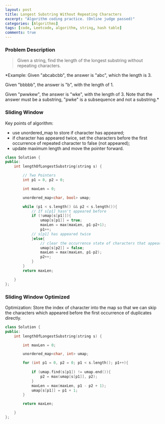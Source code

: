 ```yaml
---
layout: post
title: Longest Substring Without Repeating Characters
excerpt: "Algorithm coding practice. (Online judge passed)"
categories: [Algorithms]
tags: [code, Leetcode, algorithm, string, hash table]
comments: true
---
```


### Problem Description
> Given a string, find the length of the longest substring without repeating characters.

*Example:
Given "abcabcbb", the answer is "abc", which the length is 3.

Given "bbbbb", the answer is "b", with the length of 1.

Given "pwwkew", the answer is "wke", with the length of 3. Note that the answer must be a substring, "pwke" is a subsequence and not a substring.*


### Sliding Window

Key points of algorithm:  
- use unordered_map to store if character has appeared;
- if character has appeared twice, set the characters before the first occurrence of repeated character to false (not appeared);
- update maximum length and move the pointer forward.

```c++
class Solution {
public:
    int lengthOfLongestSubstring(string s) {

        // Two Pointers
        int p1 = 0, p2 = 0;

        int maxLen = 0;

        unordered_map<char, bool> umap;

        while (p1 < s.length() && p2 < s.length()){
            // If s[p1] hasn't appeared before
            if (!umap[s[p1]]){
                umap[s[p1]] = true;
                maxLen = max(maxLen, p1-p2+1);
                p1++;
            // s[p1] has appeared twice
            }else{
                // clear the occurrence state of characters that appeared before the first occurrence of repeated character.
                umap[s[p2]] = false;
                maxLen = max(maxLen, p1-p2);
                p2++;
            }
        }
        return maxLen;

    }
};
```

### Sliding Window Optimized

Optimization: Store the index of character into the map so that we can skip the characters which appeared before the first occurrence of duplicates directly.

```c++
class Solution {
public:
    int lengthOfLongestSubstring(string s) {

        int maxLen = 0;

        unordered_map<char, int> umap;

        for (int p1 = 0, p2 = 0; p1 < s.length(); p1++){
            
            if (umap.find(s[p1]) != umap.end()){
                p2 = max(umap[s[p1]], p2);
            }
            maxLen = max(maxLen, p1 - p2 + 1);
            umap[s[p1]] = p1 + 1;
        }

        return maxLen;

    }
};
```
